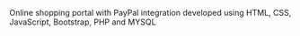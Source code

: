 Online shopping portal with PayPal integration developed using HTML, CSS, JavaScript, Bootstrap, PHP and MYSQL
